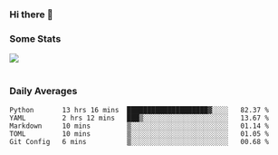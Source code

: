 ### Hi there 👋

<!--
**haruishi43/haruishi43** is a ✨ _special_ ✨ repository because its `README.md` (this file) appears on your GitHub profile.

Here are some ideas to get you started:

- 🔭 I’m currently working on ...
- 🌱 I’m currently learning ...
- 👯 I’m looking to collaborate on ...
- 🤔 I’m looking for help with ...
- 💬 Ask me about ...
- 📫 How to reach me: ...
- 😄 Pronouns: ...
- ⚡ Fun fact: ...
-->

### Some Stats
<div>
  <img align="center" src="https://github-readme-stats.vercel.app/api?username=haruishi43&count_private=true&show_icons=true" />
</div>

</br>

### Daily Averages

<!--START_SECTION:waka-->
```text
Python       13 hrs 16 mins  ████████████████████▓░░░░   82.37 % 
YAML         2 hrs 12 mins   ███▒░░░░░░░░░░░░░░░░░░░░░   13.67 % 
Markdown     10 mins         ▒░░░░░░░░░░░░░░░░░░░░░░░░   01.14 % 
TOML         10 mins         ▒░░░░░░░░░░░░░░░░░░░░░░░░   01.05 % 
Git Config   6 mins          ▒░░░░░░░░░░░░░░░░░░░░░░░░   00.68 % 
```
<!--END_SECTION:waka-->
